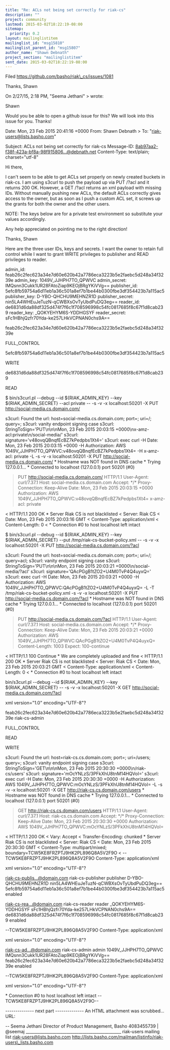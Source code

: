 ```yaml
---
title: "Re: ACLs not being set correctly for riak-cs"
description: ""
project: community
lastmod: 2015-03-02T18:22:19-08:00
sitemap:
  priority: 0.2
layout: mailinglistitem
mailinglist_id: "msg15810"
mailinglist_parent_id: "msg15807"
author_name: "Shawn Debnath"
project_section: "mailinglistitem"
sent_date: 2015-03-02T18:22:19-08:00
---
```



Filed https://github.com/basho/riak\_cs/issues/1081

Thanks,
Shawn


On 2/27/15, 2:18 PM, "Seema Jethani" > 
wrote:

Shawn

Would you be able to open a github issue for this? We will look into this issue 
for you. Thanks!



Date: Mon, 23 Feb 2015 20:41:16 +0000
From: Shawn Debnath >
To: "riak-users@lists.basho.com" 
>
Subject: ACLs not being set correctly for riak-cs
Message-ID: 
<8ab97aa2-f38f-423a-bf8a-98f915806...@debnath.net>
Content-Type: text/plain; charset="utf-8"

Hi there,

I can't seem to be able to get ACLs set properly on newly created buckets in 
riak-cs. I am using s3curl to push the payload up via PUT /?acl and it returns 
200 OK. However, a GET /?acl returns an xml payload with missing IDs. Without 
manually pushing new ACLs, the default ACLs correctly gives access to the 
owner, but as soon as I push a custom ACL set, it screws up the grants for both 
the owner and the other users.

NOTE: The keys below are for a private test environment so substitute your 
values accordingly.

Any help appreciated on pointing me to the right direction!

Thanks,
Shawn



Here are the three user IDs, keys and secrets. I want the owner to retain full 
control while I want to grant WRITE privileges to publisher and READ privileges 
to reader.


 admin\_id: feab26c2fec623a34e7d60e620b42a7786eca3223b5e2faebc5d248a34f3239e
 admin\_key: 1049V\_JJHPH7TO\_QPWVC
 admin\_secret: lMQsnn3Cukk1UR28FAtoZiap9KEOjBRgYKiVVg==
 publisher\_id: 
5efc8fb59754a6d11eb1a36c501a8ef7b1be44b0300fbe3df354423b7a115ac5
 publisher\_key: D-YBO-QHCHU9MEHNZR1D
 publisher\_secret: nin5LA4WHEuJeTuzN-qCWBXsOvTyUbdPuDQ3eg==
 reader\_id: de6831d6da88df325d474f7f6c1f708596998c54fc0817685f8c67f1d8cab239
 reader\_key: \_QOKYEHYM6S-YDDHGSYF
 reader\_secret: sFc1HBhjQzfr70Yda-ke257LHkVCPNAN0chs9A==



feab26c2fec623a34e7d60e620b42a7786eca3223b5e2faebc5d248a34f3239e

FULL\_CONTROL



5efc8fb59754a6d11eb1a36c501a8ef7b1be44b0300fbe3df354423b7a115ac5

WRITE



de6831d6da88df325d474f7f6c1f708596998c54fc0817685f8c67f1d8cab239

READ




$ bin/s3curl.pl --debug --id ${RIAK\_ADMIN\_KEY} --key 
${RIAK\_ADMIN\_SECRET} --acl private -- -s -v -x localhost:50201 -X PUT 
http://social-media.cs.domain.com/

s3curl: Found the url: 
host=social-media.cs.domain.com; port=; 
uri=/; query=;
s3curl: vanity endpoint signing case
s3curl: StringToSign='PUT\n\n\nMon, 23 Feb 2015 20:03:15 
+0000\nx-amz-acl:private\n/social-media/'
s3curl: signature='v48ovqQBnqfEcBZ7kPedpbs1Xt4='
s3curl: exec curl -H Date: Mon, 23 Feb 2015 20:03:15 +0000 -H Authorization: 
AWS 1049V\_JJHPH7TO\_QPWVC:v48ovqQBnqfEcBZ7kPedpbs1Xt4= -H x-amz-acl: private -L 
-s -v -x localhost:50201 -X PUT http://social-media.cs.domain.com/
\* Hostname was NOT found in DNS cache
\* Trying 127.0.0.1...
\* Connected to localhost (127.0.0.1) port 50201 (#0)
> PUT http://social-media.cs.domain.com/ HTTP/1.1
> User-Agent: curl/7.37.1
> Host: social-media.cs.domain.com
> Accept: \*/\*
> Proxy-Connection: Keep-Alive
> Date: Mon, 23 Feb 2015 20:03:15 +0000
> Authorization: AWS 1049V\_JJHPH7TO\_QPWVC:v48ovqQBnqfEcBZ7kPedpbs1Xt4=
> x-amz-acl: private
>
< HTTP/1.1 200 OK
\* Server Riak CS is not blacklisted
< Server: Riak CS
< Date: Mon, 23 Feb 2015 20:03:16 GMT
< Content-Type: application/xml
< Content-Length: 0
<
\* Connection #0 to host localhost left intact



$ bin/s3curl.pl --debug --id ${RIAK\_ADMIN\_KEY} --key 
${RIAK\_ADMIN\_SECRET} --put /tmp/riak-cs-bucket-policy.xml -- -s -v -x 
localhost:50201 -X PUT http://social-media.cs.domain.com/?acl

s3curl: Found the url: 
host=social-media.cs.domain.com; port=; 
uri=/; query=acl;
s3curl: vanity endpoint signing case
s3curl: StringToSign='PUT\n\n\nMon, 23 Feb 2015 20:03:21 
+0000\n/social-media/?acl'
s3curl: signature='QAcPGgB1tZO2+U4M0TvP4Q4uyxQ='
s3curl: exec curl -H Date: Mon, 23 Feb 2015 20:03:21 +0000 -H Authorization: 
AWS 1049V\_JJHPH7TO\_QPWVC:QAcPGgB1tZO2+U4M0TvP4Q4uyxQ= -L -T 
/tmp/riak-cs-bucket-policy.xml -s -v -x localhost:50201 -X PUT 
http://social-media.cs.domain.com/?acl
\* Hostname was NOT found in DNS cache
\* Trying 127.0.0.1...
\* Connected to localhost (127.0.0.1) port 50201 (#0)
> PUT http://social-media.cs.domain.com/?acl HTTP/1.1
> User-Agent: curl/7.37.1
> Host: social-media.cs.domain.com
> Accept: \*/\*
> Proxy-Connection: Keep-Alive
> Date: Mon, 23 Feb 2015 20:03:21 +0000
> Authorization: AWS 1049V\_JJHPH7TO\_QPWVC:QAcPGgB1tZO2+U4M0TvP4Q4uyxQ=
> Content-Length: 1003
> Expect: 100-continue
>
< HTTP/1.1 100 Continue
\* We are completely uploaded and fine
< HTTP/1.1 200 OK
\* Server Riak CS is not blacklisted
< Server: Riak CS
< Date: Mon, 23 Feb 2015 20:03:21 GMT
< Content-Type: application/xml
< Content-Length: 0
<
\* Connection #0 to host localhost left intact



bin/s3curl.pl --debug --id ${RIAK\_ADMIN\_KEY} --key 
${RIAK\_ADMIN\_SECRET} -- -s -v -x localhost:50201 -X GET 
http://social-media.cs.domain.com/?acl

xml version="1.0" encoding="UTF-8"?


feab26c2fec623a34e7d60e620b42a7786eca3223b5e2faebc5d248a34f3239e
riak-cs-admin







FULL\_CONTROL






READ






WRITE




s3curl: Found the url: 
host=riak-cs.cs.domain.com; port=; uri=/users; 
query=;
s3curl: vanity endpoint signing case
s3curl: StringToSign='GET\n\n\nMon, 23 Feb 2015 20:30:30 +0000\n/riak-cs/users'
s3curl: signature='mOcYNLzS/3PFkXhU8tnM14HQVoI='
s3curl: exec curl -H Date: Mon, 23 Feb 2015 20:30:30 +0000 -H Authorization: 
AWS 1049V\_JJHPH7TO\_QPWVC:mOcYNLzS/3PFkXhU8tnM14HQVoI= -L -s -v -x 
localhost:50201 -X GET http://riak-cs.cs.domain.com/users
\* Hostname was NOT found in DNS cache
\* Trying 127.0.0.1...
\* Connected to localhost (127.0.0.1) port 50201 (#0)
> GET http://riak-cs.cs.domain.com/users HTTP/1.1
> User-Agent: curl/7.37.1
> Host: riak-cs.cs.domain.com
> Accept: \*/\*
> Proxy-Connection: Keep-Alive
> Date: Mon, 23 Feb 2015 20:30:30 +0000
> Authorization: AWS 1049V\_JJHPH7TO\_QPWVC:mOcYNLzS/3PFkXhU8tnM14HQVoI=
>
< HTTP/1.1 200 OK
< Vary: Accept
< Transfer-Encoding: chunked
\* Server Riak CS is not blacklisted
< Server: Riak CS
< Date: Mon, 23 Feb 2015 20:30:30 GMT
< Content-Type: multipart/mixed; boundary=TCW5KE8FRZPTJ9HK2PL896Q8A5V2F9O
<
--TCW5KE8FRZPTJ9HK2PL896Q8A5V2F9O
Content-Type: application/xml


xml version="1.0" encoding="UTF-8"?


riak-cs-publis...@domain.com
riak-cs-publisher
publisher
D-YBO-QHCHU9MEHNZR1D
nin5LA4WHEuJeTuzN-qCWBXsOvTyUbdPuDQ3eg==
5efc8fb59754a6d11eb1a36c501a8ef7b1be44b0300fbe3df354423b7a115ac5
enabled


riak-cs-rea...@domain.com
riak-cs-reader
reader
\_QOKYEHYM6S-YDDHGSYF
sFc1HBhjQzfr70Yda-ke257LHkVCPNAN0chs9A==
de6831d6da88df325d474f7f6c1f708596998c54fc0817685f8c67f1d8cab239
enabled


--TCW5KE8FRZPTJ9HK2PL896Q8A5V2F9O
Content-Type: application/xml


xml version="1.0" encoding="UTF-8"?


riak-cs-ad...@domain.com
riak-cs-admin
admin
1049V\_JJHPH7TO\_QPWVC
lMQsnn3Cukk1UR28FAtoZiap9KEOjBRgYKiVVg==
feab26c2fec623a34e7d60e620b42a7786eca3223b5e2faebc5d248a34f3239e
enabled


--TCW5KE8FRZPTJ9HK2PL896Q8A5V2F9O
Content-Type: application/xml


xml version="1.0" encoding="UTF-8"?

\* Connection #0 to host localhost left intact
--TCW5KE8FRZPTJ9HK2PL896Q8A5V2F9O--

-------------- next part --------------
An HTML attachment was scrubbed...
URL: 






--
Seema Jethani
Director of Product Management, Basho
4083455739 | @seemaj
\_\_\_\_\_\_\_\_\_\_\_\_\_\_\_\_\_\_\_\_\_\_\_\_\_\_\_\_\_\_\_\_\_\_\_\_\_\_\_\_\_\_\_\_\_\_\_
riak-users mailing list
riak-users@lists.basho.com
http://lists.basho.com/mailman/listinfo/riak-users\_lists.basho.com

